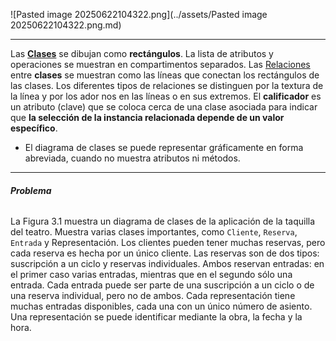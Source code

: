![Pasted image 20250622104322.png](../assets/Pasted image 20250622104322.png.md)
****
Las **[Clases](../assets/Clases.md)** se dibujan como **rectángulos**. La lista de atributos y operaciones se muestran en compartimentos separados.
Las [Relaciones](../assets/Relaciones.md) entre **clases** se muestran como las líneas que conectan los rectángulos de las clases. Los diferentes tipos de relaciones se distinguen por la textura de la línea y por los ador nos en las líneas o en sus extremos.
El **calificador** es un atributo (clave) que se coloca cerca de una clase asociada para indicar que **la selección de la instancia relacionada depende de un valor específico**.
- El diagrama de clases se puede representar gráficamente en forma abreviada, cuando no muestra atributos ni métodos.
****
###### **Problema**
La Figura 3.1 muestra un diagrama de clases de la aplicación de la taquilla del teatro. 
Muestra varias clases importantes, como `Cliente`, `Reserva`, `Entrada` y Representación. Los clientes pueden tener muchas reservas, pero cada reserva es hecha por un único cliente. Las reservas son de dos tipos: suscripción a un ciclo y reservas individuales. Ambos reservan entradas: en el primer caso varias entradas, mientras que en el segundo sólo una entrada. Cada entrada puede ser parte de una suscripción a un ciclo o de una reserva individual, pero no de ambos. Cada representación tiene muchas entradas disponibles, cada una con un único número de asiento. Una representación se puede identificar mediante la obra, la fecha y la hora.